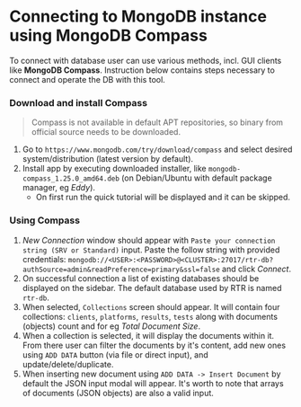 # Connecting to MongoDB instance using MongoDB Compass

To connect with database user can use various methods, incl. GUI clients like
**MongoDB Compass**. Instruction below contains steps necessary to connect and
operate the DB with this tool.

### Download and install Compass

> Compass is not available in default APT repositories, so binary from official
> source needs to be downloaded.

1. Go to `https://www.mongodb.com/try/download/compass` and select desired
   system/distribution (latest version by default).
2. Install app by executing downloaded installer, like
   `mongodb-compass_1.25.0_amd64.deb` (on Debian/Ubuntu with default package
   manager, eg *Eddy*).
    - On first run the quick tutorial will be displayed and it can be skipped.

### Using Compass

1. *New Connection* window should appear with `Paste your connection string (SRV
   or Standard)` input. Paste the follow string with provided credentials:
   `mongodb://<USER>:<PASSWORD>@<CLUSTER>:27017/rtr-db?authSource=admin&readPreference=primary&ssl=false`
   and click *Connect*.
2. On successful connection a list of existing databases should be displayed on
   the sidebar. The default database used by RTR is named `rtr-db`.
3. When selected, `Collections` screen should appear. It will contain four
   collections: `clients`, `platforms`, `results`, `tests` along with documents
   (objects) count and for eg *Total Document Size*.
4. When a collection is selected, it will display the documents within it. From
   there user can filter the documents by it's content, add new ones using `ADD
   DATA` button (via file or direct input), and update/delete/duplicate.
5. When inserting new document using `ADD DATA -> Insert Document` by default
   the JSON input modal will appear. It's worth to note that arrays of documents
   (JSON objects) are also a valid input.
